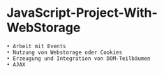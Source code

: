 # JavaScript-Project-With-WebStorage

    • Arbeit mit Events
    • Nutzung von Webstorage oder Cookies
    • Erzeugung und Integration von DOM-Teilbäumen
    • AJAX
